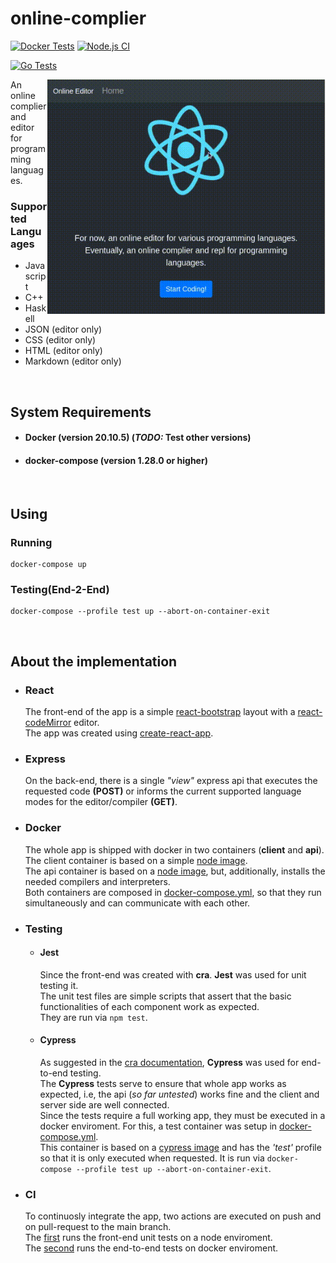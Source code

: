 # online-complier

[![Docker Tests](https://github.com/PedroASA/online-complier/actions/workflows/docker-test.yml/badge.svg)](https://github.com/PedroASA/online-complier/actions/workflows/docker-test.yml)
[![Node.js CI](https://github.com/PedroASA/online-complier/actions/workflows/node.js.yml/badge.svg)](https://github.com/PedroASA/online-complier/actions/workflows/node.js.yml)

[![Go Tests](https://github.com/PedroASA/online-complier/actions/workflows/go.yml/badge.svg)](https://github.com/PedroASA/online-complier/actions/workflows/go.yml)

<img align="right" src="sample.gif" height="375px">

  An online complier and editor for programming languages.


### Supported Languages

* Javascript
* C++
* Haskell
* JSON (editor only)
* CSS (editor only)
* HTML (editor only)
* Markdown (editor only)

<br>

## System Requirements

- #### Docker (version 20.10.5) (_TODO:_ Test other versions)
- #### docker-compose (version 1.28.0 or higher)

<br>

## Using

### Running

```
docker-compose up
```

### Testing(End-2-End)

```
docker-compose --profile test up --abort-on-container-exit
```

<br>

## About the implementation

- ### React
  The front-end of the app is a simple [react-bootstrap](https://react-bootstrap.github.io/) layout with a [react-codeMirror](https://uiwjs.github.io/react-codemirror/) editor. <br>
  The app was created using [create-react-app](https://create-react-app.dev/docs/getting-started/).

- ### Express
  On the back-end, there is a single _"view"_ express api that executes the requested code __(POST)__ or informs the current supported language modes for the editor/compiler __(GET)__.

- ### Docker
  The whole app is shipped with docker in two containers (__client__ and __api__). <br>
  The client container is based on a simple [node image](https://hub.docker.com/_/node). <br>
  The api container is based on a [node image](https://hub.docker.com/_/node), but, additionally, installs the needed compilers and interpreters. <br>
  Both containers are composed in [docker-compose.yml](https://github.com/PedroASA/online-complier/blob/main/docker-compose.yml), so that they run simultaneously and can communicate with each other. 

- ### Testing
  * #### Jest
    Since the front-end was created with __cra__. __Jest__ was used for unit testing it. <br> 
    The unit test files are simple scripts that assert that the basic functionalities of each component work as expected. <br>
    They are run via ` npm test `.
    
  * #### Cypress
    As suggested in the [cra documentation](https://create-react-app.dev/docs/running-tests), __Cypress__ was used for end-to-end testing. <br>
    The __Cypress__ tests serve to ensure that whole app works as expected, i.e, the api (_so far untested_) works fine and the client and server side are well connected. <br>
    Since the tests require a full working app, they must be executed in a docker enviroment. For this, a test container was setup in [docker-compose.yml](https://github.com/PedroASA/online-complier/blob/main/docker-compose.yml). <br> 
    This container is based on a [cypress image](https://hub.docker.com/r/cypress/included) and has the _'test'_ profile so that it is only executed when requested.
    It is run via ` docker-compose --profile test up --abort-on-container-exit `.

- ### CI
  To continuosly integrate the app, two actions are executed on push and on pull-request to the main branch. <br>
  The [first](https://github.com/PedroASA/online-complier/blob/main/.github/workflows/node.js.yml) runs the front-end unit tests on a node enviroment. <br>
  The [second](https://github.com/PedroASA/online-complier/blob/main/.github/workflows/docker-test.yml) runs the end-to-end tests on docker enviroment. 

